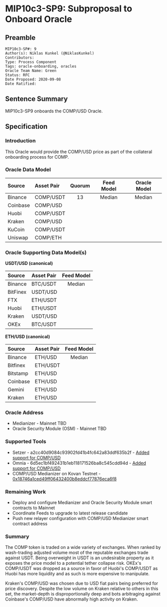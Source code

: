 # MIP10c3-SP9: Subproposal to Onboard Oracle

## Preamble
```
MIP10c3-SP#: 9
Author(s): Niklas Kunkel (@NiklasKunkel)
Contributors:
Type: Process Component
Tags: oracle-onboarding, oracles
Oracle Team Name: Green
Status: RFC
Date Proposed: 2020-09-08
Date Ratified:
```

## Sentence Summary
MIP10c3-SP9 onboards the COMP/USD Oracle.

## Specification

### Introduction

This Oracle would provide the COMP/USD price as part of the collateral onboarding process for COMP.

### Oracle Data Model 

|    Source    |  Asset Pair   |Quorum | Feed Model  | Oracle Model |
| :----------- | :------------ | :---: | :---------: | :----------: |
|    Binance   |    COMP/USDT  |   13  |    Median   |    Median    |
|    Coinbase  |    COMP/USD   | 
|    Huobi     |    COMP/USDT  |
|    Kraken    |    COMP/USD   |
|    KuCoin    |    COMP/USDT  |
|    Uniswap   |    COMP/ETH   |

### Oracle Supporting Data Model(s)

**USDT/USD (canonical)**

|    Source     |  Asset Pair   |  Feed Model  |
| :------------ | :------------ | :----------: | 
|   Binance     |    BTC/USDT   |    Median    |
|   BitFinex    |    USDT/USD   |              |
|   FTX         |    ETH/USDT   |              |
|   Huobi       |    ETH/USDT   |              |
|   Kraken      |    USDT/USD   |              |
|   OKEx        |    BTC/USDT   |              |

**ETH/USD (canonical)**

|    Source     |  Asset Pair   |  Feed Model  |
| :------------ | :------------ | :----------: | 
|   Binance     |    ETH/USD    |    Median    |
|   Bitfinex    |    ETH/USDT   |              |
|   Bitstamp    |    ETH/USD    |              |
|   Coinbase    |    ETH/USD    |              |
|   Gemini      |    ETH/USD    |              |
|   Kraken      |    ETH/USD    |              |

### Oracle Address
- Medianizer - Mainnet TBD
- Oracle Security Module (OSM) - Mainnet TBD
    
### Supported Tools
- Setzer - a2cc40d9084c93902fd41b4fc642a83ddf635b2f - [Added support for COMP/USD](https://github.com/makerdao/setzer-mcd/commit/a2cc40d9084c93902fd41b4fc642a83ddf635b2f)
- Omnia - 6d5ec1bf492431b1eb118171526ba8c545cdd94d - [Added support for COMP/USD](https://github.com/makerdao/oracles-v2/commit/6d5ec1bf492431b1eb118171526ba8c545cdd94d)
- COMP/USD Medianizer on Kovan Testnet - [0x18746a1ced49ff06432400b8eddcf77876eca6f8](https://kovan.etherscan.io/address/0x18746a1ced49ff06432400b8eddcf77876eca6f8)

### Remaining Work

- Deploy and configure Medianizer and Oracle Security Module smart contracts to Mainnet
- Coordinate Feeds to upgrade to latest release candidate
- Push new relayer configuration with COMP/USD Medianizer smart contract address

### Summary

The COMP token is traded on a wide variety of exchanges. When ranked by wash-trading adjusted volume most of the reputable exchanges trade against USDT. Being overweight in USDT is an undesirable property as it exposes the price model to a potential tether collapse risk. OKEx's COMP/USDT was dropped as a source in favor of Huobi's COMP/USDT as Huobi has more liquidity and as such is more expensive to manipulate. 

Kraken's COMP/USD was chosen due to USD fiat pairs being preferred for price discovery. Despite the low volume on Kraken relative to others in this set, the market-depth is disproportionally deep and bots arbitraging against Coinbase's COMP/USD have abnormally high activity on Kraken.